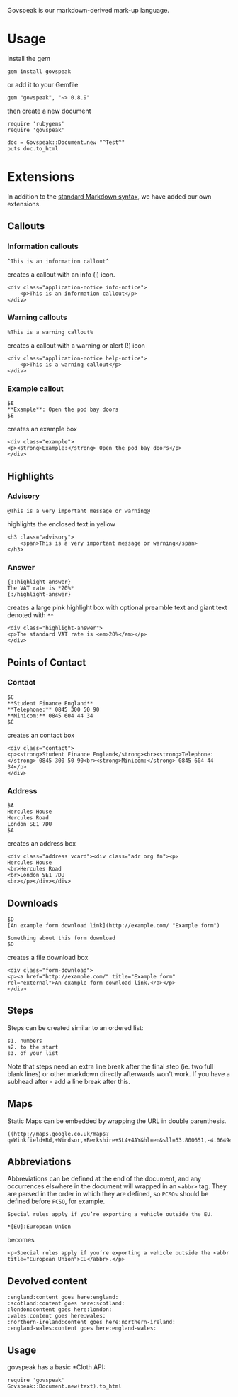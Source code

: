 Govspeak is our markdown-derived mark-up language.

# Usage

Install the gem

    gem install govspeak

or add it to your Gemfile

    gem "govspeak", "~> 0.8.9"

then create a new document

    require 'rubygems'
    require 'govspeak'

    doc = Govspeak::Document.new "^Test^"
    puts doc.to_html

# Extensions

In addition to the [standard Markdown syntax](http://daringfireball.net/projects/markdown/syntax "Markdown syntax"), we have added our own extensions. 

## Callouts

### Information callouts

    ^This is an information callout^

creates a callout with an info (i) icon.

    <div class="application-notice info-notice"> 
    	<p>This is an information callout</p> 
    </div>

### Warning callouts

    %This is a warning callout%

creates a callout with a warning or alert (!) icon

    <div class="application-notice help-notice"> 
    	<p>This is a warning callout</p> 
    </div>

### Example callout

    $E
    **Example**: Open the pod bay doors
    $E

creates an example box
    
    <div class="example">
    <p><strong>Example:</strong> Open the pod bay doors</p>
    </div>

## Highlights

### Advisory

    @This is a very important message or warning@

highlights the enclosed text in yellow

    <h3 class="advisory">
    	<span>This is a very important message or warning</span>
    </h3> 

### Answer

    {::highlight-answer}
    The VAT rate is *20%*
    {:/highlight-answer}

creates a large pink highlight box with optional preamble text and giant text denoted with `**`

    <div class="highlight-answer">
    <p>The standard VAT rate is <em>20%</em></p>
    </div>

## Points of Contact

### Contact

    $C
    **Student Finance England**  
    **Telephone:** 0845 300 50 90  
    **Minicom:** 0845 604 44 34
    $C

creates an contact box

    <div class="contact">
    <p><strong>Student Finance England</strong><br><strong>Telephone:</strong> 0845 300 50 90<br><strong>Minicom:</strong> 0845 604 44 34</p>
    </div>

### Address

    $A
    Hercules House
    Hercules Road
    London SE1 7DU
    $A

creates an address box

    <div class="address vcard"><div class="adr org fn"><p>
    Hercules House
    <br>Hercules Road  
    <br>London SE1 7DU   
    <br></p></div></div>

## Downloads

    $D
    [An example form download link](http://example.com/ "Example form")

    Something about this form download
    $D

creates a file download box

    <div class="form-download">
    <p><a href="http://example.com/" title="Example form" rel="external">An example form download link.</a></p>
    </div>

## Steps

Steps can be created similar to an ordered list:

    s1. numbers
    s2. to the start
    s3. of your list

Note that steps need an extra line break after the final step (ie. two full blank lines) or other markdown directly afterwards won't work. If you have a subhead after - add a line break after this.

## Maps

Static Maps can be embedded by wrapping the URL in double parenthesis.

    ((http://maps.google.co.uk/maps?q=Winkfield+Rd,+Windsor,+Berkshire+SL4+4AY&hl=en&sll=53.800651,-4.064941&sspn=17.759517,42.055664&vpsrc=0&z=14))

## Abbreviations

Abbreviations can be defined at the end of the document, and any occurrences elswhere in the document will wrapped in an `<abbr>` tag. They are parsed in the order in which they are defined, so `PCSOs` should be defined before `PCSO`, for example.

    Special rules apply if you’re exporting a vehicle outside the EU.

    *[EU]:European Union

becomes

    <p>Special rules apply if you’re exporting a vehicle outside the <abbr title="European Union">EU</abbr>.</p>

## Devolved content

    :england:content goes here:england:
    :scotland:content goes here:scotland:
    :london:content goes here:london:
    :wales:content goes here:wales:
    :northern-ireland:content goes here:northern-ireland:
    :england-wales:content goes here:england-wales:

## Usage

govspeak has a basic *Cloth API:

    require 'govspeak'
    Govspeak::Document.new(text).to_html
